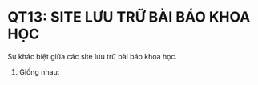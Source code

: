 # QT13: SITE LƯU TRỮ BÀI BÁO KHOA HỌC

Sự khác biệt giữa các site lưu trữ bài báo khoa học.
1. Giống nhau:
